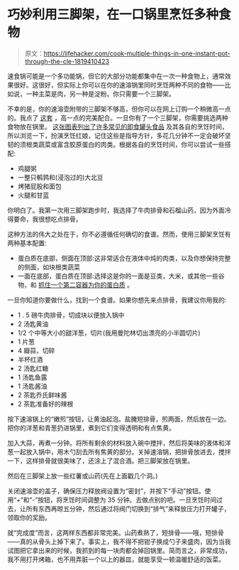# 巧妙利用三脚架，在一口锅里烹饪多种食物

> 原文：<https://lifehacker.com/cook-multiple-things-in-one-instant-pot-through-the-cle-1819410423>

速食锅可能是一个多功能锅，但它的大部分功能都集中在一次一种食物上，通常效果很好。这很好，但实际上你可以在你的速溶锅里同时烹饪两种不同的食物——比如说，一种主菜是肉，另一种是淀粉。你只需要一个三脚架。



不幸的是，你的速溶壶附带的三脚架不够高，但你可以在网上订购一个稍微高一点的。我点了 [这套](https://www.amazon.com/gp/product/B073ZCD9RZ/ref=oh_aui_detailpage_o00_s00?asc_campaign=InlineText&asc_refurl=https://lifehacker.com/cook-multiple-things-in-one-instant-pot-through-the-cle-1819410423&asc_source=&ie=UTF8&psc=1&tag=kinjalifehackerlink-20) ，高一点的完美配合。一旦你有了一个三脚架，你需要挑选两种食物放在锅里。 [这张图表列出了许多常见的即食罐头食品](http://instantpot.com/wp-content/uploads/2017/08/Cooking-Time-Tables-1.pdf) 及其各自的烹饪时间，所以浏览一下，扮演烹饪红娘，记住这些是指导方针，多花几分钟不一定会破坏坚韧的须根类蔬菜或富含胶原蛋白的肉类。根据各自的烹饪时间，你可以尝试一些搭配:

*   鸡腿粥
*   一整只鹌鹑和(浸泡过的)大北豆
*   烤猪屁股和面包
*   火腿和甘蓝

你明白了。我第一次用三脚架跑步时，我选择了牛肉排骨和石榴山药，因为外面冷得要命，我很想吃点排骨。

这种方法的伟大之处在于，你不必遵循任何确切的食谱。然而，使用三脚架烹饪有两种基本配置:

*   蛋白质在底部，侧面在顶部:这非常适合在液体中炖的肉类，以及你想保持完整的侧面，如块根类蔬菜
*   一面在底部，蛋白质在顶部:选择这是你的一面是豆类，大米，或其他一些谷物，和 [抓住一个第二容器为你的蛋白质](https://skillet.lifehacker.com/how-to-cook-a-couple-of-chicken-thighs-in-your-instant-1798556562#_ga=2.86677073.879952015.1507483766-949419976.1446553382) 。

一旦你知道你要做什么，找到一个食谱。如果你想先来点排骨，我建议你用我的:

*   1 . 5 磅牛肉排骨，切成块以便放入锅中
*   2 汤匙黄油
*   1/2 个中等大小的甜洋葱，切片(我用曼陀林切出漂亮的小半圆切片)
*   1 片葱
*   4 瓣蒜，切碎
*   半杯红酒
*   2 汤匙红糖
*   1 汤匙鱼露
*   1 汤匙酱油
*   2 茶匙乔氏鲜味酱
*   2 茶匙准备好的辣根

按下速溶锅上的“嫩煎”按钮，让黄油起泡。盐腌短排骨，煎两面，然后放在一边。把你的洋葱和青葱扔进锅里，煮到它们变得透明和有点焦黄。

加入大蒜，再煮一分钟。将所有剩余的材料放入碗中搅拌，然后将美味的液体和洋葱一起放入锅中，用木勺刮去所有焦黄的部分。关掉速溶锅，把排骨放进去，搅拌一下，这样排骨就很美味了，还涂上了混合酒。把三脚架放在锅里。

然后在三脚架上放一些红薯或山药(先在上面戳几个洞。)

关闭速溶壶的盖子，确保压力释放阀设置为“密封”，并按下“手动”按钮。使用“+”和“-”按钮，将烹饪时间调整为 35 分钟。去做点别的吧。一旦烹饪时间过去，让所有东西再晾五分钟，然后通过将阀门切换到“排气”来释放压力打开罐子，领取你的奖励。

就“完成度”而言，这两样东西都非常完美。山药煮熟了，短排骨——哦，短排骨——真的从骨头上掉下来了。事实上，我不得不把钳子换成勺子来盛肉，因为当我试图把它拿出来的时候，我抓到的每一块肉都会掉回锅里。简而言之，非常成功，我不用打开烤箱，也不用弄脏一个以上的器皿，就能享受一顿温暖舒适的饭菜。